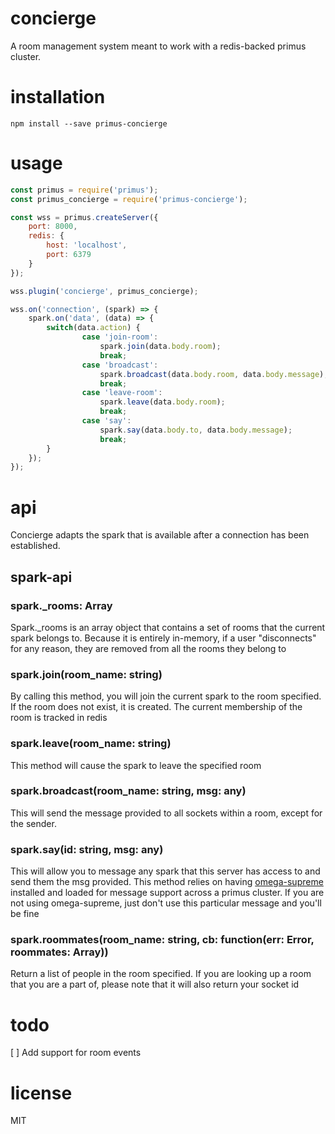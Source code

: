 # concierge
A room management system meant to work with a redis-backed primus cluster.

# installation
```
npm install --save primus-concierge
```

# usage
```js
const primus = require('primus');
const primus_concierge = require('primus-concierge');

const wss = primus.createServer({
    port: 8000,
    redis: {
        host: 'localhost',
        port: 6379
    }
});

wss.plugin('concierge', primus_concierge);

wss.on('connection', (spark) => {
    spark.on('data', (data) => {
        switch(data.action) {
                case 'join-room':
                    spark.join(data.body.room);
                    break;
                case 'broadcast':
                    spark.broadcast(data.body.room, data.body.message);
                    break;
                case 'leave-room':
                    spark.leave(data.body.room);
                    break;
                case 'say':
                    spark.say(data.body.to, data.body.message);
                    break;
        }
    });
});
```


# api
Concierge adapts the spark that is available after a connection has been established.

## spark-api

### spark.\_rooms: Array
Spark.\_rooms is an array object that contains a set of rooms that the current spark belongs to. Because it is entirely in-memory, if a user "disconnects" for any reason, they are removed from all the rooms they belong to

### spark.join(room_name: string)
By calling this method, you will join the current spark to the room specified. If the room does not exist, it is created. The current membership of the room is tracked in redis

### spark.leave(room_name: string)
This method will cause the spark to leave the specified room

### spark.broadcast(room_name: string, msg: any)
This will send the message provided to all sockets within a room, except for the sender.

### spark.say(id: string, msg: any) 
This will allow you to message any spark that this server has access to and send them the msg provided. This method relies on having [omega-supreme](https://github.com/primus/omega-supreme) installed and loaded for message support across a primus cluster. If you are not using omega-supreme, just don't use this particular message and you'll be fine

### spark.roommates(room_name: string, cb: function(err: Error, roommates: Array))
Return a list of people in the room specified. If you are looking up a room that you are a part of, please note that it will also return your socket id

# todo
[ ] Add support for room events

# license
MIT
